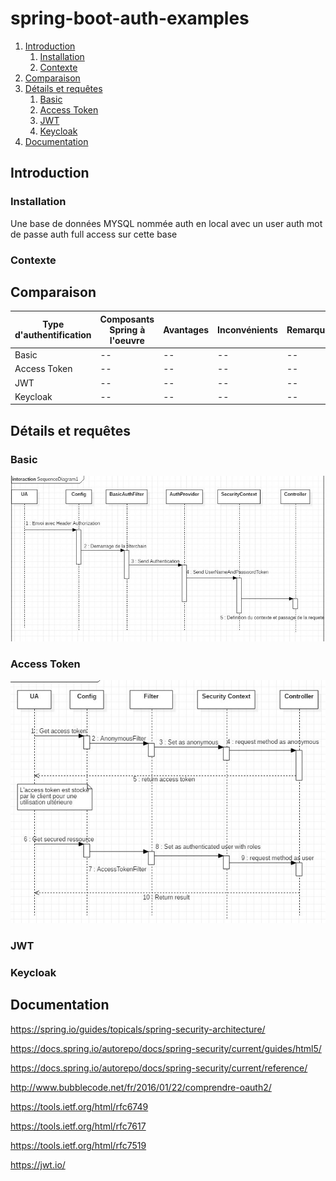 # spring-boot-auth-examples

1. [Introduction](#introduction)
    1. [Installation](#installation)
    2. [Contexte](#contexte)
2. [Comparaison](#comparaison)
3. [Détails et requêtes](#détails)
    1. [Basic](#basic)
    2. [Access Token](#accessToken)
    3. [JWT](#jwt)
    4. [Keycloak](#keycloak)
4. [Documentation](#documentation)


## Introduction

### Installation

 Une base de données MYSQL nommée auth en local avec un user auth mot de passe auth full access sur cette base
 
### Contexte

## Comparaison

|Type d'authentification|Composants Spring à l'oeuvre|Avantages|Inconvénients|Remarques|
|--|--|--|--|--|
|Basic|--|--|--|--|
|Access Token|--|--|--|--|
|JWT|--|--|--|--|
|Keycloak|--|--|--|--|

## Détails et requêtes

### Basic

![Flow](basic_auth_flow.JPG "Flow")
### Access Token
![Flow](access_token_auth_flow.JPG "Flow")
### JWT

### Keycloak

## Documentation

https://spring.io/guides/topicals/spring-security-architecture/

https://docs.spring.io/autorepo/docs/spring-security/current/guides/html5/

https://docs.spring.io/autorepo/docs/spring-security/current/reference/

http://www.bubblecode.net/fr/2016/01/22/comprendre-oauth2/

https://tools.ietf.org/html/rfc6749

https://tools.ietf.org/html/rfc7617

https://tools.ietf.org/html/rfc7519

https://jwt.io/




